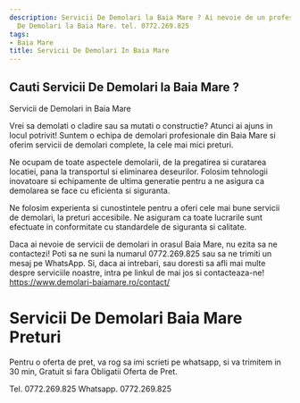 ```yaml
---
description: Servicii De Demolari la Baia Mare ? Ai nevoie de un profesionist in Servicii
  De Demolari la Baia Mare. tel. 0772.269.825
tags:
- Baia Mare
title: Servicii De Demolari In Baia Mare
---
```



## Cauti Servicii De Demolari la Baia Mare ?


Servicii de Demolari in Baia Mare

Vrei sa demolati o cladire sau sa mutati o constructie? Atunci ai ajuns in locul potrivit! Suntem o echipa de demolari profesionale din Baia Mare si oferim servicii de demolari complete, la cele mai mici preturi.

Ne ocupam de toate aspectele demolarii, de la pregatirea si curatarea locatiei, pana la transportul si eliminarea deseurilor. Folosim tehnologii inovatoare si echipamente de ultima generatie pentru a ne asigura ca demolarea se face cu eficienta si siguranta.

Ne folosim experienta si cunostintele pentru a oferi cele mai bune servicii de demolari, la preturi accesibile. Ne asiguram ca toate lucrarile sunt efectuate in conformitate cu standardele de siguranta si calitate.

Daca ai nevoie de servicii de demolari in orasul Baia Mare, nu ezita sa ne contactezi! Poti sa ne suni la numarul 0772.269.825 sau sa ne trimiti un mesaj pe WhatsApp. Si, daca ai intrebari, sau doresti sa afli mai multe despre serviciile noastre, intra pe linkul de mai jos si contacteaza-ne! 
https://www.demolari-baiamare.ro/contact/

# Servicii De Demolari Baia Mare Preturi
Pentru o oferta de pret, va rog sa imi scrieti pe whatsapp, si va trimitem in 30 min, Gratuit si fara Obligatii Oferta de Pret.

Tel. 0772.269.825
Whatsapp. 0772.269.825